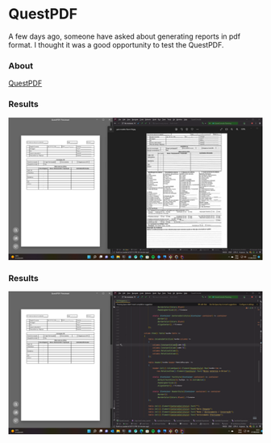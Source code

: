 ﻿# QuestPDF 

A few days ago, someone have asked about generating reports in pdf format.
I thought it was a good opportunity to test the QuestPDF.

### About

[QuestPDF](https://questpdf.com)

### Results

![The result and the sample](/shot-1.png)

### Results

![The result and the fluent code](/shot-2.png)
